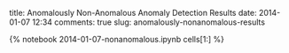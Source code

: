 title: Anomalously Non-Anomalous Anomaly Detection Results
date:  2014-01-07 12:34
comments: true
slug: anomalously-nonanomalous-results

{% notebook 2014-01-07-nonanomalous.ipynb cells[1:] %}

